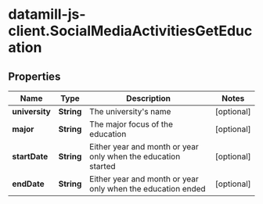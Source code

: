 # datamill-js-client.SocialMediaActivitiesGetEducation

## Properties
Name | Type | Description | Notes
------------ | ------------- | ------------- | -------------
**university** | **String** | The university&#39;s name | [optional] 
**major** | **String** | The major focus of the education | [optional] 
**startDate** | **String** | Either year and month or year only when the education started | [optional] 
**endDate** | **String** | Either year and month or year only when the education ended | [optional] 


